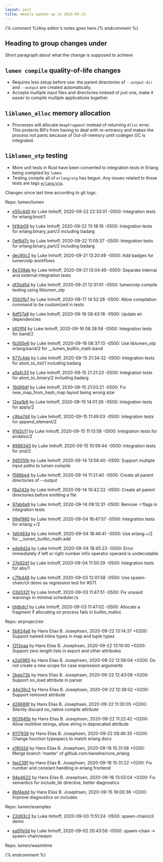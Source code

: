 ```yaml
---
layout: post
title: Weekly update up to 2020-09-23
---
```



{% comment %}Any editor's notes goes here.{% endcomment %}


## Heading to group changes under

Short paragraph about what the change is supposed to achieve

## `lumen compile` quality-of-life changes
- Requires less setup before use: the parent directories of `--output-dir` and `--output` are created automatically.
- Accepts multiple input files and directories instead of just one, make it easier to compile multiple applications together.

## `liblumen_alloc` memory allocation
- Processes will allocate `HeapFragment` instead of returning `Alloc` error.  This protects BIFs from having to deal with re-entrancy and makes the process not panic because of Out-of-memory until codegen GC is integrated.

## `liblumen_otp` testing
  - More unit tests in Rust have been converted to integration tests in Erlang being compiled by `lumen`.
  - Testing compile all of `erlang/otp` has begun.  Any issues related to those tests are tags [`erlang/otp`](https://github.com/lumen/lumen/issues?q=is%3Aissue+is%3Aopen+label%3Aerlang%2Fotp).


Changes since last time according to git logs: 


Repo: lumen/lumen


- [e55c4d0](https://github.com/lumen/lumen/commit/e55c4d0) by Luke Imhoff, 2020-09-22 22:33:01 -0500: Integration tests for erlang:bnot/1

- [fd1bb09](https://github.com/lumen/lumen/commit/fd1bb09) by Luke Imhoff, 2020-09-22 13:18:16 -0500: Integration tests for erlang:binary_part/3 including badarg

- [0ef6d7c](https://github.com/lumen/lumen/commit/0ef6d7c) by Luke Imhoff, 2020-09-22 11:05:37 -0500: Integration tests for erlang:binary_part/2 including badarg

- [dec90c2](https://github.com/lumen/lumen/commit/dec90c2) by Luke Imhoff, 2020-09-21 13:20:49 -0500: Add badges for lumen/otp workflows

- [6e339ab](https://github.com/lumen/lumen/commit/6e339ab) by Luke Imhoff, 2020-09-21 13:04:49 -0500: Separate internal and external integration tests

- [df2bd5d](https://github.com/lumen/lumen/commit/df2bd5d) by Luke Imhoff, 2020-09-21 12:31:01 -0500: lumen/otp compile testing using liblumen_otp

- [5562fb7](https://github.com/lumen/lumen/commit/5562fb7) by Luke Imhoff, 2020-09-17 14:52:28 -0500: Allow compilation command to be customized in tests

- [8df57a8](https://github.com/lumen/lumen/commit/8df57a8) by Luke Imhoff, 2020-09-16 08:43:18 -0500: Update eir dependencies

- [bf01ff4](https://github.com/lumen/lumen/commit/bf01ff4) by Luke Imhoff, 2020-09-16 08:38:58 -0500: Integration tests for band/2

- [fb265e6](https://github.com/lumen/lumen/commit/fb265e6) by Luke Imhoff, 2020-09-16 08:37:13 -0500: Use liblumen_otp erlang:band/2 for __lumen_builtin_math.band

- [677c4eb](https://github.com/lumen/lumen/commit/677c4eb) by Luke Imhoff, 2020-09-15 21:34:32 -0500: Integration tests for atom_to_list/1 including badarg

- [a9afc33](https://github.com/lumen/lumen/commit/a9afc33) by Luke Imhoff, 2020-09-15 21:21:23 -0500: Integration tests for atom_to_binary/2 including badarg

- [19d99df](https://github.com/lumen/lumen/commit/19d99df) by Luke Imhoff, 2020-09-15 21:03:21 -0500: Fix new_map_from_hash_map layout being wrong size

- [12ea1b6](https://github.com/lumen/lumen/commit/12ea1b6) by Luke Imhoff, 2020-09-15 14:01:26 -0500: Integration tests for apply/2

- [c9ba7d4](https://github.com/lumen/lumen/commit/c9ba7d4) by Luke Imhoff, 2020-09-15 11:49:03 -0500: Integration tests for append_element/2

- [91d2cf1](https://github.com/lumen/lumen/commit/91d2cf1) by Luke Imhoff, 2020-09-15 11:13:58 -0500: Integration tests for andalso/2

- [8988340](https://github.com/lumen/lumen/commit/8988340) by Luke Imhoff, 2020-09-15 10:59:44 -0500: Integration tests for and/2

- [9d555fb](https://github.com/lumen/lumen/commit/9d555fb) by Luke Imhoff, 2020-09-14 13:56:40 -0500: Support multiple input paths to lumen compile

- [f586be4](https://github.com/lumen/lumen/commit/f586be4) by Luke Imhoff, 2020-09-14 11:21:40 -0500: Create all parent directories of --output

- [f9a242e](https://github.com/lumen/lumen/commit/f9a242e) by Luke Imhoff, 2020-09-14 10:42:22 -0500: Create all parent directories before emitting a file

- [97ab6a9](https://github.com/lumen/lumen/commit/97ab6a9) by Luke Imhoff, 2020-09-14 09:12:31 -0500: Remove -l flags in integration tests

- [99ef980](https://github.com/lumen/lumen/commit/99ef980) by Luke Imhoff, 2020-09-04 18:47:57 -0500: Integration tests for erlang:+/2

- [1d0483d](https://github.com/lumen/lumen/commit/1d0483d) by Luke Imhoff, 2020-09-04 18:46:41 -0500: Use erlang:+/2 for __lumen_builtin_math.add

- [ede9d2a](https://github.com/lumen/lumen/commit/ede9d2a) by Luke Imhoff, 2020-09-04 18:45:23 -0500: Error immediately if left or right number infix operator operand is undecodable

- [27e92d1](https://github.com/lumen/lumen/commit/27e92d1) by Luke Imhoff, 2020-09-04 11:50:29 -0500: Integration tests for abs/1

- [c7fb448](https://github.com/lumen/lumen/commit/c7fb448) by Luke Imhoff, 2020-09-03 12:01:58 -0500: Use spawn-chain/cli demo as regression test for #571

- [03d332f](https://github.com/lumen/lumen/commit/03d332f) by Luke Imhoff, 2020-09-03 11:47:51 -0500: Fix unused warnings in minimal scheduler.rs

- [bfdbdc1](https://github.com/lumen/lumen/commit/bfdbdc1) by Luke Imhoff, 2020-09-03 11:47:02 -0500: Allocate a fragment if allocating on process fails in builtin_malloc


Repo: eirproject/eir


- [5b624a6](https://github.com/eirproject/eir/commit/5b624a6) by Hans Elias B. Josephsen, 2020-09-22 13:14:37 +0200: Support named inline types in map and tuple types

- [12f2eaa](https://github.com/eirproject/eir/commit/12f2eaa) by Hans Elias B. Josephsen, 2020-09-22 13:10:00 +0200: Support zero length lists in export and other attributes

- [e2a0965](https://github.com/eirproject/eir/commit/e2a0965) by Hans Elias B. Josephsen, 2020-09-22 12:56:04 +0200: Do not create a new scope for case expression arguments

- [2bee72b](https://github.com/eirproject/eir/commit/2bee72b) by Hans Elias B. Josephsen, 2020-09-22 12:43:08 +0200: Support on_load attribute in parser

- [44e39c2](https://github.com/eirproject/eir/commit/44e39c2) by Hans Elias B. Josephsen, 2020-09-22 12:38:02 +0200: Support removed attribute

- [d28689f](https://github.com/eirproject/eir/commit/d28689f) by Hans Elias B. Josephsen, 2020-09-22 11:30:05 +0200: Silently discard no_native compile attribute

- [903945b](https://github.com/eirproject/eir/commit/903945b) by Hans Elias B. Josephsen, 2020-09-22 11:22:42 +0200: Allow multiline strings, allow string in deprecated attribute

- [8117938](https://github.com/eirproject/eir/commit/8117938) by Hans Elias B. Josephsen, 2020-09-22 08:46:35 +0200: Change function typespecs to match erlang docs

- [e16fd2d](https://github.com/eirproject/eir/commit/e16fd2d) by Hans Elias B. Josephsen, 2020-09-18 15:31:58 +0200: Merge branch 'master' of github.com:hansihe/core_erlang

- [fee2391](https://github.com/eirproject/eir/commit/fee2391) by Hans Elias B. Josephsen, 2020-09-18 15:31:22 +0200: Fix number and constant handling in erlang frontend

- [94e4622](https://github.com/eirproject/eir/commit/94e4622) by Hans Elias B. Josephsen, 2020-09-16 13:55:04 +0200: Fix semantics for include_lib directive, better diagnostics

- [8bf4edd](https://github.com/eirproject/eir/commit/8bf4edd) by Hans Elias B. Josephsen, 2020-09-15 18:00:36 +0200: Improve diagnostics on includes


Repo: lumen/examples


- [22d93c2](https://github.com/lumen/examples/commit/22d93c2) by Luke Imhoff, 2020-09-03 11:51:24 -0500: spawn-chain/cli demo

- [ea97e0d](https://github.com/lumen/examples/commit/ea97e0d) by Luke Imhoff, 2020-09-02 20:43:56 -0500: spawn-chain -> spawn-chain/wasm


Repo: lumen/wasmtime



{% endcomment %}
